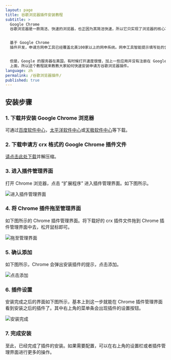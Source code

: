 ```yaml
---
layout: page
title: 谷歌浏览器插件安装教程
subtitle: >
  Google Chrome
  谷歌浏览器是一款简洁、快速的浏览器，也正因为其简洁快速，所以它只实现了浏览器的核心功能，很多外围的功能它交给了插件系统和第三方应用去完成。


  基于 Google Chrome
  插件开发，申请方网申工具已经覆盖北美100家以上的网申系统。网申工具智能提示填写处的含义与格式，并自动记录申请者的填写信息。针对不同学校网申系统的相似内容，网申工具将导出后台记录进行智能提示，并辅助填充，为申请者大量消减网申中低效耗时的重复性填写，显著提升了网申过程的准确性。


  但是，Google 的服务器在美国，有时候打开速度很慢，加上一些应用并没有注册在 Google Chrome Web Store
  上面，所以这个教程就来教教大家如何快速安装申请方谷歌浏览器插件。
language: zh
permalink: /谷歌浏览器插件/
published: true
---
```



安装步骤
----

### 1. 下载并安装 Google Chrome 浏览器
可通过[百度软件中心](http://rj.baidu.com/soft/detail/14744.html)，[太平洋软件中心](http://dl.pconline.com.cn/download/51614.html)或[天极软件中心](http://mydown.yesky.com/desktop/gamedesk/manhuakatong/318/416318.shtml)等下载。

### 2. 下载申请方 crx 格式的 Google Chrome 插件文件
[请点击此处下载](http://storage.applysquare.com/a2/chrome/plugin_v0.0.1.36.zip)并解压缩。

### 3. 进入插件管理界面
打开 Chrome 浏览器，点击 “扩展程序” 进入插件管理界面。如下图所示。

![进入插件管理界面](//applysquare-media.qiniudn.com/chrome/1.png)

### 4. 将 Chrome 插件拖至管理界面
如下图所示的 Chrome 插件管理界面。将下载好的 crx 插件文件拖到 Chrome 插件管理界面中去，松开鼠标即可。

![拖至管理界面](//applysquare-media.qiniudn.com/chrome/2.png)

### 5. 确认添加
如下图所示，Chrome 会弹出安装插件的提示，点击添加。

![点击添加](//applysquare-media.qiniudn.com/chrome/3.png)

### 6. 插件设置
安装完成之后的界面如下图所示，基本上到这一步就能在 Chrome 插件管理界面看到安装之后的插件了。其中右上角的菜单条会出现插件的设置按钮。

![安装完成](//applysquare-media.qiniudn.com/chrome/4.png)

### 7. 完成安装
至此，已经完成了插件的安装。如果需要配置，可以在右上角的设置栏或者插件管理界面进行更多的操作。

